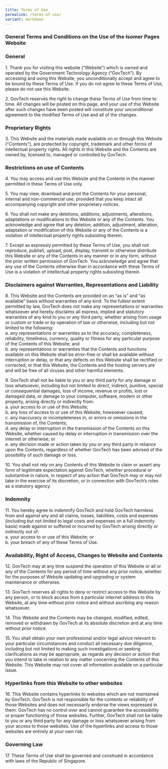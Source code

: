 ```yaml
---
title: Terms of Use
permalink: /terms-of-use/
variant: markdown
---
```

### **General Terms and Conditions on the Use of the Isomer Pages Website**

### **General**

1\. Thank you for visiting this website (“Website”) which is owned and operated by the Government Technology Agency (“GovTech”). By accessing and using this Website, you unconditionally accept and agree to be bound by these Terms of Use. If you do not agree to these Terms of Use, please do not use this Website.

2\. GovTech reserves the right to change these Terms of Use from time to time. All changes will be posted on this page, and your use of this Website after such changes have been posted will constitute your unconditional agreement to the modified Terms of Use and all of the changes.

### **Proprietary Rights**

3\. This Website and the materials made available on or through this Website (“Contents”), are protected by copyright, trademark and other forms of intellectual property rights. All rights in this Website and the Contents are owned by, licensed to, managed or controlled by GovTech.

### **Restrictions on use of Contents**

4\. You may access and use this Website and the Contents in the manner permitted in these Terms of Use only.

5\. You may view, download and print the Contents for your personal, internal and non-commercial use, provided that you keep intact all accompanying copyright and other proprietary notices.

6\. You shall not make any deletions, additions, adjustments, alterations, adaptations or modifications to this Website or any of the Contents. You acknowledge and agree that any deletion, addition, adjustment, alteration, adaptation or modification of this Website or any of the Contents is a violation of intellectual property rights subsisting therein.

7\. Except as expressly permitted by these Terms of Use, you shall not reproduce, publish, upload, post, display, transmit or otherwise distribute this Website or any of the Contents in any manner or in any form, without the prior written permission of GovTech. You acknowledge and agree that any use of the Contents otherwise than in accordance with these Terms of Use is a violation of intellectual property rights subsisting therein

### **Disclaimers against Warranties, Representations and Liability**

8\. This Website and the Contents are provided on an “as is” and “as available” basis without warranties of any kind. To the fullest extent permitted by law, GovTech does not make any representations or warranties whatsoever and hereby disclaims all express, implied and statutory warranties of any kind to you or any third party, whether arising from usage or custom or trade or by operation of law or otherwise, including but not limited to the following:  
a. any representations or warranties as to the accuracy, completeness, reliability, timeliness, currency, quality or fitness for any particular purpose of the Contents of this Website; and  
b. any representations or warranties that the Contents and functions available on this Website shall be error-free or shall be available without interruption or delay, or that any defects on this Website shall be rectified or corrected, or that this Website, the Contents and the hosting servers are and will be free of all viruses and other harmful elements.

9\. GovTech shall not be liable to you or any third party for any damage or loss whatsoever, including but not limited to direct, indirect, punitive, special or consequential damages, loss of income, revenue or profits, lost or damaged data, or damage to your computer, software, modem or other property, arising directly or indirectly from:  
a. your access to or use of this Website;  
b. any loss of access to or use of this Website, howsoever caused;  
c. any inaccuracy or incompleteness in, or errors or omissions in the transmission of, the Contents;  
d. any delay or interruption in the transmission of the Contents on this Website, whether caused by delay or interruption in transmission over the internet or otherwise; or  
e. any decision made or action taken by you or any third party in reliance upon the Contents, regardless of whether GovTech has been advised of the possibility of such damage or loss.

10\. You shall not rely on any Contents of this Website to claim or assert any form of legitimate expectation against GovTech, whether procedural or substantive in nature, in respect of any action that GovTech may or may not take in the exercise of its discretion, or in connection with GovTech’s roles as a statutory agency.

### **Indemnity**

11\. You hereby agree to indemnify GovTech and hold GovTech harmless from and against any and all claims, losses, liabilities, costs and expenses (including but not limited to legal costs and expenses on a full indemnity basis) made against or suffered or incurred by GovTech arising directly or indirectly out of:  
a. your access to or use of this Website; or  
b. your breach of any of these Terms of Use.

### **Availability, Right of Access, Changes to Website and Contents**

12\. GovTech may at any time suspend the operation of this Website or all or any of the Contents for any period of time without any prior notice, whether for the purposes of Website updating and upgrading or system maintenance or otherwise.

13\. GovTech reserves all rights to deny or restrict access to this Website by any person, or to block access from a particular internet address to this Website, at any time without prior notice and without ascribing any reason whatsoever.

14\. This Website and the Contents may be changed, modified, edited, removed or withdrawn by GovTech at its absolute discretion and at any time without prior notice.

15\. You shall obtain your own professional and/or legal advice relevant to your particular circumstances and conduct all necessary due diligence, including but not limited to making such investigations or seeking clarifications as may be appropriate, as regards any decision or action that you intend to take in relation to any matter concerning the Contents of this Website. This Website may not cover all information available on a particular issue.

### **Hyperlinks from this Website to other websites**

16\. This Website contains hyperlinks to websites which are not maintained by GovTech. GovTech is not responsible for the contents or reliability of those Websites and does not necessarily endorse the views expressed in them. GovTech has no control over and cannot guarantee the accessibility or proper functioning of those websites. Further, GovTech shall not be liable to you or any third party for any damage or loss whatsoever arising from your access to those websites. Use of the hyperlinks and access to those websites are entirely at your own risk.

### **Governing Law**

17\. These Terms of Use shall be governed and construed in accordance with laws of the Republic of Singapore.